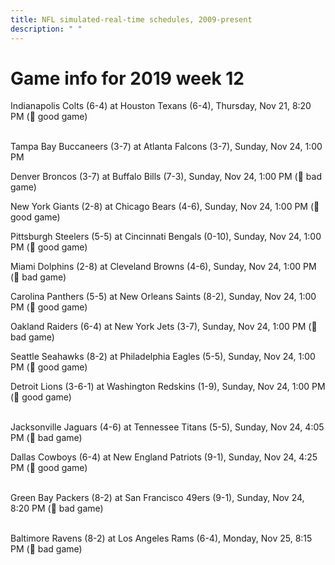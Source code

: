 ```yaml
---
title: NFL simulated-real-time schedules, 2009-present
description: " "
---
```


# Game info for 2019 week 12

Indianapolis Colts (6-4) at Houston Texans (6-4), Thursday, Nov 21, 8:20 PM (:football: good game)

<br/>Tampa Bay Buccaneers (3-7) at Atlanta Falcons (3-7), Sunday, Nov 24, 1:00 PM

Denver Broncos (3-7) at Buffalo Bills (7-3), Sunday, Nov 24, 1:00 PM (:red_circle: bad game)

New York Giants (2-8) at Chicago Bears (4-6), Sunday, Nov 24, 1:00 PM (:football: good game)

Pittsburgh Steelers (5-5) at Cincinnati Bengals (0-10), Sunday, Nov 24, 1:00 PM (:football: good game)

Miami Dolphins (2-8) at Cleveland Browns (4-6), Sunday, Nov 24, 1:00 PM (:red_circle: bad game)

Carolina Panthers (5-5) at New Orleans Saints (8-2), Sunday, Nov 24, 1:00 PM (:football: good game)

Oakland Raiders (6-4) at New York Jets (3-7), Sunday, Nov 24, 1:00 PM (:red_circle: bad game)

Seattle Seahawks (8-2) at Philadelphia Eagles (5-5), Sunday, Nov 24, 1:00 PM (:football: good game)

Detroit Lions (3-6-1) at Washington Redskins (1-9), Sunday, Nov 24, 1:00 PM (:football: good game)

<br/>Jacksonville Jaguars (4-6) at Tennessee Titans (5-5), Sunday, Nov 24, 4:05 PM (:red_circle: bad game)

Dallas Cowboys (6-4) at New England Patriots (9-1), Sunday, Nov 24, 4:25 PM (:football: good game)

<br/>Green Bay Packers (8-2) at San Francisco 49ers (9-1), Sunday, Nov 24, 8:20 PM (:red_circle: bad game)

<br/>Baltimore Ravens (8-2) at Los Angeles Rams (6-4), Monday, Nov 25, 8:15 PM (:red_circle: bad game)

